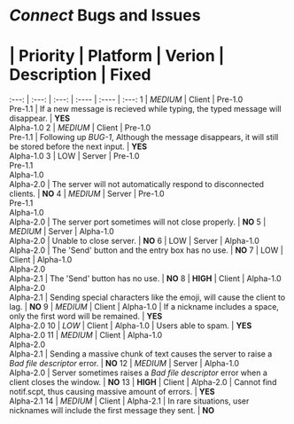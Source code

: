# *Connect* Bugs and Issues

 # | Priority | Platform | Verion | Description | Fixed
:---: | :---: | :---: | :---- | :---- | :---:
1 | *MEDIUM* | Client | Pre-1.0<br>Pre-1.1 | If a new message is recieved while typing, the typed message will disappear. | **YES**<br>Alpha-1.0
2 | *MEDIUM* | Client | Pre-1.0<br>Pre-1.1 | Following up *BUG-1*, Although the message disappears, it will still be stored before the next input. | **YES**<br>Alpha-1.0
3 | LOW | Server | Pre-1.0<br>Pre-1.1<br>Alpha-1.0<br>Alpha-2.0 | The server will not automatically respond to disconnected clients. | **NO**
4 | *MEDIUM* | Server | Pre-1.0<br>Pre-1.1<br>Alpha-1.0<br>Alpha-2.0 | The server port sometimes will not close properly. | **NO**
5 | *MEDIUM* | Server | Alpha-1.0<br>Alpha-2.0 | Unable to close server. | **NO**
6 | LOW | Server | Alpha-1.0<br>Alpha-2.0 | The 'Send' button and the entry box has no use. | **NO**
7 | LOW | Client | Alpha-1.0<br>Alpha-2.0<br>Alpha-2.1 | The 'Send' button has no use. | **NO**
8 | **HIGH** | Client | Alpha-1.0<br>Alpha-2.0<br>Alpha-2.1 | Sending special characters like the emoji, will cause the client to lag. | **NO**
9 | *MEDIUM* | Client | Alpha-1.0 | If a nickname includes a space, only the first word will be remained. | **YES**<br>Alpha-2.0
10 | *LOW* | Client | Alpha-1.0 | Users able to spam. | **YES**<br>Alpha-2.0
11 | *MEDIUM* | Client | Alpha-1.0<br>Alpha-2.0<br>Alpha-2.1 | Sending a massive chunk of text causes the server to raise a *Bad file descriptor* error. | **NO**
12 | *MEDIUM* | Server | Alpha-1.0<br>Alpha-2.0 | Server sometimes raises a *Bad file descriptor* error when a client closes the window. | **NO**
13 | **HIGH** | Client | Alpha-2.0 | Cannot find notif.scpt, thus causing massive amount of errors. | **YES**<br>Alpha-2.1
14 | *MEDIUM* | Client | Alpha-2.1 | In rare situations, user nicknames will include the first message they sent. | **NO**
